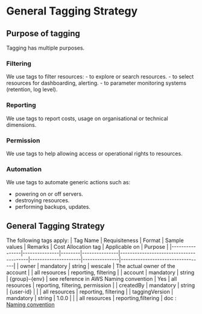 General Tagging Strategy
========================

Purpose of tagging
------------------

Tagging has multiple purposes.

### Filtering

We use tags to filter resources: - to explore or search resources. - to
select resources for dashboarding, alerting. - to parameter monitoring
systems (retention, log level).

### Reporting

We use tags to report costs, usage on organisational or technical
dimensions.

### Permission

We use tags to help allowing access or operational rights to resources.

### Automation

We use tags to automate generic actions such as:

- powering on or off servers.
- destroying resources.
- performing backups, updates.

General Tagging Strategy
------------------------

The following tags apply:
| Tag Name       | Requisiteness | Format | Sample values | Remarks                                | Cost Allocation tag | Applicable on | Purpose                          |
|----------------|---------------|--------|---------------|----------------------------------------|---------------------|---------------|----------------------------------|
| owner          | mandatory     | string | wescale       | The actual owner of the account        |                     | all resources | reporting, filtering             |
| account        | mandatory     | string | {group}-{env} | see reference in AWS Naming convention | Yes                 | all resources | reporting, filtering, permission |
| createdBy      | mandatory     | string | {user-id}     |                                        |                     | all resources | reporting, filtering             |
| taggingVersion | mandatory     | string | 1.0.0         |                                        |                     | all resources | reporting,filtering              |
doc
:   [Naming convention](./naming.md)
